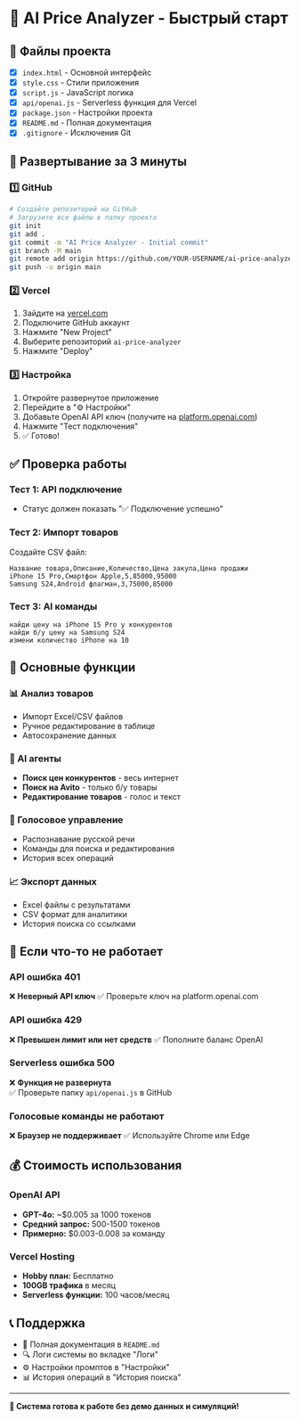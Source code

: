 # 🚀 AI Price Analyzer - Быстрый старт

## 📁 Файлы проекта

- [x] `index.html` - Основной интерфейс
- [x] `style.css` - Стили приложения  
- [x] `script.js` - JavaScript логика
- [x] `api/openai.js` - Serverless функция для Vercel
- [x] `package.json` - Настройки проекта
- [x] `README.md` - Полная документация
- [x] `.gitignore` - Исключения Git

## 🔧 Развертывание за 3 минуты

### 1️⃣ GitHub
```bash
# Создайте репозиторий на GitHub
# Загрузите все файлы в папку проекта
git init
git add .
git commit -m "AI Price Analyzer - Initial commit"
git branch -M main
git remote add origin https://github.com/YOUR-USERNAME/ai-price-analyzer.git
git push -u origin main
```

### 2️⃣ Vercel
1. Зайдите на [vercel.com](https://vercel.com)
2. Подключите GitHub аккаунт
3. Нажмите "New Project"  
4. Выберите репозиторий `ai-price-analyzer`
5. Нажмите "Deploy"

### 3️⃣ Настройка
1. Откройте развернутое приложение
2. Перейдите в "⚙️ Настройки"
3. Добавьте OpenAI API ключ (получите на [platform.openai.com](https://platform.openai.com))
4. Нажмите "Тест подключения"
5. ✅ Готово!

## ✅ Проверка работы

### Тест 1: API подключение
- Статус должен показать "✅ Подключение успешно"

### Тест 2: Импорт товаров  
Создайте CSV файл:
```csv
Название товара,Описание,Количество,Цена закупа,Цена продажи
iPhone 15 Pro,Смартфон Apple,5,85000,95000
Samsung S24,Android флагман,3,75000,85000
```

### Тест 3: AI команды
```
найди цену на iPhone 15 Pro у конкурентов
найди б/у цену на Samsung S24
измени количество iPhone на 10
```

## 🎯 Основные функции

### 📊 Анализ товаров
- Импорт Excel/CSV файлов
- Ручное редактирование в таблице
- Автосохранение данных

### 🤖 AI агенты  
- **Поиск цен конкурентов** - весь интернет
- **Поиск на Avito** - только б/у товары
- **Редактирование товаров** - голос и текст

### 🎤 Голосовое управление
- Распознавание русской речи
- Команды для поиска и редактирования  
- История всех операций

### 📈 Экспорт данных
- Excel файлы с результатами
- CSV формат для аналитики
- История поиска со ссылками

## 🚨 Если что-то не работает

### API ошибка 401
❌ **Неверный API ключ**
✅ Проверьте ключ на platform.openai.com

### API ошибка 429  
❌ **Превышен лимит или нет средств**
✅ Пополните баланс OpenAI

### Serverless ошибка 500
❌ **Функция не развернута**  
✅ Проверьте папку `api/openai.js` в GitHub

### Голосовые команды не работают
❌ **Браузер не поддерживает**
✅ Используйте Chrome или Edge

## 💰 Стоимость использования

### OpenAI API
- **GPT-4o:** ~$0.005 за 1000 токенов
- **Средний запрос:** 500-1500 токенов  
- **Примерно:** $0.003-0.008 за команду

### Vercel Hosting
- **Hobby план:** Бесплатно
- **100GB трафика** в месяц
- **Serverless функции:** 100 часов/месяц

## 📞 Поддержка

- 📖 Полная документация в `README.md`
- 🔍 Логи системы во вкладке "Логи"
- ⚙️ Настройки промптов в "Настройки"
- 📊 История операций в "История поиска"

---

**🎉 Система готова к работе без демо данных и симуляций!**